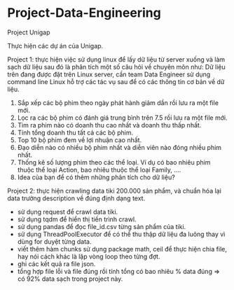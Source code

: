 # Project-Data-Engineering
Project Unigap

Thực hiện các dự án của Unigap.

Project 1: thực hiện việc sử dụng linux để lấy dữ liệu từ server xuống và làm sạch dữ liệu sau đó là phân tích một số câu hỏi về chuyên môn như:
Dữ liệu trên đang được đặt trên Linux server, cần team Data Engineer sử dụng command line Linux hỗ trợ các tác vụ sau để có các thông tin cơ bản về dữ liệu.

1. Sắp xếp các bộ phim theo ngày phát hành giảm dần rồi lưu ra một file mới.
2. Lọc ra các bộ phim có đánh giá trung bình trên 7.5 rồi lưu ra một file mới.
3. Tìm ra phim nào có doanh thu cao nhất và doanh thu thấp nhất.
4. Tính tổng doanh thu tất cả các bộ phim.
5. Top 10 bộ phim đem về lợi nhuận cao nhất.
6. Đạo diễn nào có nhiều bộ phim nhất và diễn viên nào đóng nhiều phim nhất.
7. Thống kê số lượng phim theo các thể loại. Ví dụ có bao nhiêu phim thuộc thể loại Action, bao nhiêu thuộc thể loại Family, ….
8. Idea của bạn để có thêm những phân tích cho dữ liệu?

Project 2: thực hiện crawling data tiki 200.000 sản phẩm, và chuẩn hóa lại data trường description về đúng định dạng text.
- sử dụng request để crawl data tiki.
- sử dụng tqdm để hiển thị tiến trình crawl.
- sử dụng pandas để đọc file_id.csv từng sản phẩm của tiki.
- sử dụng ThreadPoolExecutor để có thể thu thập dữ liệu đa luông thay vì dùng for duyệt từng data.
- viết thêm hàm chunks sử dụng package math, ceil để thực hiện chia file, hay nói cách khác là lặp vòng loop theo từng đợt.
- ghi các kết quả ra file json.
- tổng hợp file lỗi và file đúng rồi tính tổng có bao nhiêu % data đúng => có 92% data sạch trong project này.
